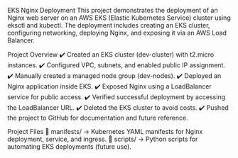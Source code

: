   EKS Nginx Deployment
This project demonstrates the deployment of an Nginx web server on an AWS EKS (Elastic Kubernetes Service) cluster using eksctl and kubectl. The deployment includes creating an EKS cluster, configuring networking, deploying Nginx, and exposing it via an AWS Load Balancer.

Project Overview
✔️ Created an EKS cluster (dev-cluster) with t2.micro instances.
✔️ Configured VPC, subnets, and enabled public IP assignment.
✔️ Manually created a managed node group (dev-nodes).
✔️ Deployed an Nginx application inside EKS.
✔️ Exposed Nginx using a LoadBalancer service for public access.
✔️ Verified successful deployment by accessing the LoadBalancer URL.
✔️ Deleted the EKS cluster to avoid costs.
✔️ Pushed the project to GitHub for documentation and future reference.

Project Files
📂 manifests/ → Kubernetes YAML manifests for Nginx deployment, service, and ingress.
📂 scripts/ → Python scripts for automating EKS deployments (future use).

